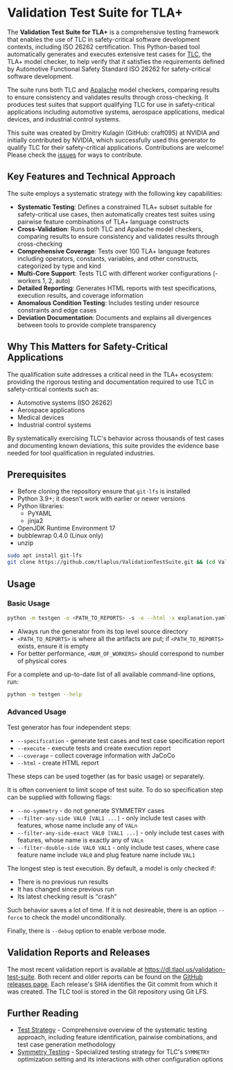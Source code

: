 <!--
SPDX-FileCopyrightText: Copyright (c) 2022 NVIDIA CORPORATION & AFFILIATES. All rights reserved.
SPDX-License-Identifier: Apache-2.0

Licensed under the Apache License, Version 2.0 (the "License");
you may not use this file except in compliance with the License.
You may obtain a copy of the License at

http://www.apache.org/licenses/LICENSE-2.0

Unless required by applicable law or agreed to in writing, software
distributed under the License is distributed on an "AS IS" BASIS,
WITHOUT WARRANTIES OR CONDITIONS OF ANY KIND, either express or implied.
See the License for the specific language governing permissions and
limitations under the License.
-->

# Validation Test Suite for TLA+

The **Validation Test Suite for TLA+** is a comprehensive testing framework that enables the use of TLC in safety-critical software development contexts, including ISO 26262 certification. This Python-based tool automatically generates and executes extensive test cases for [TLC](https://github.com/tlaplus/tlaplus), the TLA+ model checker, to help verify that it satisfies the requirements defined by Automotive Functional Safety Standard ISO 26262 for safety-critical software development.

The suite runs both TLC and [Apalache](https://github.com/apalache-mc/apalache) model checkers, comparing results to ensure consistency and validates results through cross-checking. It produces test suites that support qualifying TLC for use in safety-critical applications including automotive systems, aerospace applications, medical devices, and industrial control systems.

This suite was created by Dmitry Kulagin (GitHub: craft095) at NVIDIA and initially contributed by NVIDIA, which successfully used this generator to qualify TLC for their safety-critical applications. Contributions are welcome! Please check the [issues](https://github.com/tlaplus/ValidationTestSuite/issues) for ways to contribute.

## Key Features and Technical Approach

The suite employs a systematic strategy with the following key capabilities:

- **Systematic Testing**: Defines a constrained TLA+ subset suitable for safety-critical use cases, then automatically creates test suites using pairwise feature combinations of TLA+ language constructs
- **Cross-Validation**: Runs both TLC and Apalache model checkers, comparing results to ensure consistency and validates results through cross-checking
- **Comprehensive Coverage**: Tests over 100 TLA+ language features including operators, constants, variables, and other constructs, categorized by type and kind
- **Multi-Core Support**: Tests TLC with different worker configurations (-workers 1, 2, auto)
- **Detailed Reporting**: Generates HTML reports with test specifications, execution results, and coverage information
- **Anomalous Condition Testing**: Includes testing under resource constraints and edge cases
- **Deviation Documentation**: Documents and explains all divergences between tools to provide complete transparency

## Why This Matters for Safety-Critical Applications

The qualification suite addresses a critical need in the TLA+ ecosystem: providing the rigorous testing and documentation required to use TLC in safety-critical contexts such as:
- Automotive systems (ISO 26262)
- Aerospace applications
- Medical devices
- Industrial control systems

By systematically exercising TLC's behavior across thousands of test cases and documenting known deviations, this suite provides the evidence base needed for tool qualification in regulated industries.

## Prerequisites

* Before cloning the repository ensure that `git-lfs` is installed
* Python 3.9+; it doesn't work with earlier or newer versions
* Python libraries:
  - PyYAML
  - jinja2
* OpenJDK Runtime Environment 17
* bubblewrap 0.4.0 (Linux only)
* unzip

```bash
sudo apt install git-lfs
git clone https://github.com/tlaplus/ValidationTestSuite.git && (cd ValidationTestSuite && git lfs install && git lfs fetch --all && git lfs checkout)
```

## Usage

### Basic Usage

```bash
python -m testgen -o <PATH_TO_REPORTS> -s -e --html -x explanation.yaml -w <NUM_OF_WORKERS> $*
```

* Always run the generator from its top level source directory
* `<PATH_TO_REPORTS>` is where all the artifacts are put; if `<PATH_TO_REPORTS>` exists, ensure it is empty
* For better performance, `<NUM_OF_WORKERS>` should correspond to number of physical cores

For a complete and up-to-date list of all available command-line options, run:

```bash
python -m testgen --help
```

### Advanced Usage

Test generator has four independent steps:
- `--specification` - generate test cases and test case specification report
- `--execute` - execute tests and create execution report
- `--coverage` - collect coverage information with JaCoCo
- `--html` - create HTML report

These steps can be used together (as for basic usage) or separately.

It is often convenient to limit scope of test suite. To do so specification step can be supplied with following flags:
- `--no-symmetry` - do not generate SYMMETRY cases
- `--filter-any-side VAL0 [VAL1 ...]` - only include test cases with features, whose name include any of `VALn`
- `--filter-any-side-exact VAL0 [VAL1 ...]` - only include test cases with features, whose name is exactly any of `VALn`
- `--filter-double-side VAL0 VAL1` - only include test cases, where case feature name include `VAL0` and plug feature name include `VAL1`

The longest step is test execution. By default, a model is only checked if:
- There is no previous run results
- It has changed since previous run
- Its latest checking result is "crash"

Such behavior saves a lot of time. If it is not desireable, there is an option `--force` to check the model unconditionally.

Finally, there is `--debug` option to enable verbose mode.

## Validation Reports and Releases

The most recent validation report is available at https://dl.tlapl.us/validation-test-suite. Both recent and older reports can be found on the [GitHub releases page](https://github.com/tlaplus/ValidationTestSuite/releases). Each release's SHA identifies the Git commit from which it was created. The TLC tool is stored in the Git repository using Git LFS.

## Further Reading

- [Test Strategy](test-strategy.md) - Comprehensive overview of the systematic testing approach, including feature identification, pairwise combinations, and test case generation methodology
- [Symmetry Testing](symmetry.md) - Specialized testing strategy for TLC's `SYMMETRY` optimization setting and its interactions with other configuration options
